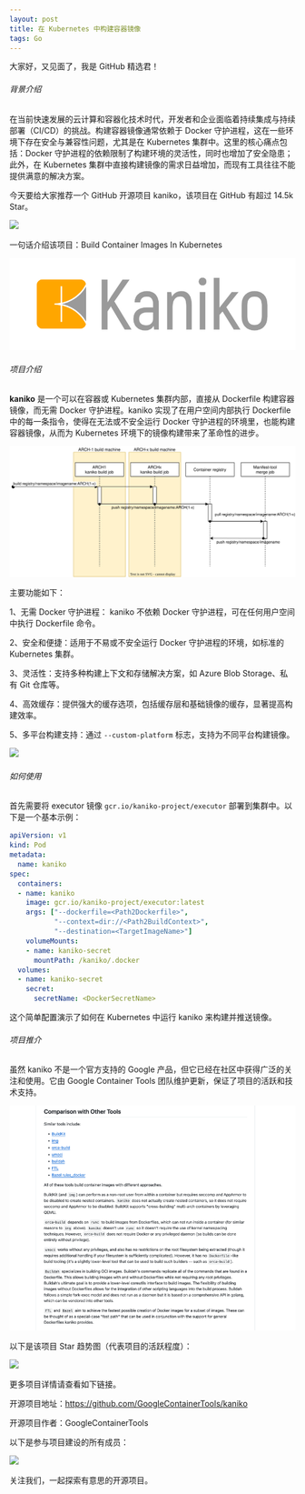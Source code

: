 ```yaml
---
layout: post
title: 在 Kubernetes 中构建容器镜像
tags: Go
---
```


大家好，又见面了，我是 GitHub 精选君！

###### 背景介绍

在当前快速发展的云计算和容器化技术时代，开发者和企业面临着持续集成与持续部署（CI/CD）的挑战。构建容器镜像通常依赖于 Docker 守护进程，这在一些环境下存在安全与兼容性问题，尤其是在 Kubernetes 集群中。这里的核心痛点包括：Docker 守护进程的依赖限制了构建环境的灵活性，同时也增加了安全隐患；此外，在 Kubernetes 集群中直接构建镜像的需求日益增加，而现有工具往往不能提供满意的解决方案。

今天要给大家推荐一个 GitHub 开源项目 kaniko，该项目在 GitHub 有超过 14.5k Star。

![](https://stats.deeptrain.net/repo/GoogleContainerTools/kaniko/?theme=light)

一句话介绍该项目：Build Container Images In Kubernetes

![](https://raw.githubusercontent.com/GoogleContainerTools/kaniko/master/logo/Kaniko-Logo.png)

###### 项目介绍

**kaniko** 是一个可以在容器或 Kubernetes 集群内部，直接从 Dockerfile 构建容器镜像，而无需 Docker 守护进程。kaniko 实现了在用户空间内部执行 Dockerfile 中的每一条指令，使得在无法或不安全运行 Docker 守护进程的环境里，也能构建容器镜像，从而为 Kubernetes 环境下的镜像构建带来了革命性的进步。

![](https://raw.githubusercontent.com/GoogleContainerTools/kaniko/master/docs/images/multi-arch.drawio.svg)

主要功能如下：

1、无需 Docker 守护进程： kaniko 不依赖 Docker 守护进程，可在任何用户空间中执行 Dockerfile 命令。

2、安全和便捷：适用于不易或不安全运行 Docker 守护进程的环境，如标准的 Kubernetes 集群。

3、灵活性：支持多种构建上下文和存储解决方案，如 Azure Blob Storage、私有 Git 仓库等。

4、高效缓存：提供强大的缓存选项，包括缓存层和基础镜像的缓存，显著提高构建效率。

5、多平台构建支持：通过 `--custom-platform` 标志，支持为不同平台构建镜像。

![](https://raw.githubusercontent.com/GoogleContainerTools/kaniko/master/docs/demo.gif)

###### 如何使用

首先需要将 executor 镜像 `gcr.io/kaniko-project/executor` 部署到集群中。以下是一个基本示例：

```yaml
apiVersion: v1
kind: Pod
metadata:
  name: kaniko
spec:
  containers:
  - name: kaniko
    image: gcr.io/kaniko-project/executor:latest
    args: ["--dockerfile=<Path2Dockerfile>",
           "--context=dir://<Path2BuildContext>",
           "--destination=<TargetImageName>"]
    volumeMounts:
    - name: kaniko-secret
      mountPath: /kaniko/.docker
  volumes:
  - name: kaniko-secret
    secret:
      secretName: <DockerSecretName>
```

这个简单配置演示了如何在 Kubernetes 中运行 kaniko 来构建并推送镜像。

###### 项目推介

虽然 kaniko 不是一个官方支持的 Google 产品，但它已经在社区中获得广泛的关注和使用。它由 Google Container Tools 团队维护更新，保证了项目的活跃和技术支持。

![](https://raw.githubusercontent.com/ZhuPeng/pic/master/images/compress_image-20240909221604521.png)

以下是该项目 Star 趋势图（代表项目的活跃程度）：

![](https://api.star-history.com/svg?repos=GoogleContainerTools/kaniko&type=Timeline)

更多项目详情请查看如下链接。

开源项目地址：https://github.com/GoogleContainerTools/kaniko 

开源项目作者：GoogleContainerTools

以下是参与项目建设的所有成员：

![](https://contrib.rocks/image?repo=GoogleContainerTools/kaniko)

关注我们，一起探索有意思的开源项目。

